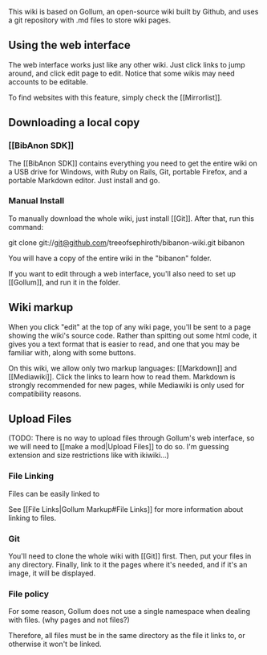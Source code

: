 This wiki is based on Gollum, an open-source wiki built by Github, and uses a git repository with .md files to store wiki pages.

## Using the web interface

The web interface works just like any other wiki. Just click links to jump around, and click edit page to edit. Notice that some wikis may need accounts to be editable.

To find websites with this feature, simply check the [[Mirrorlist]].

## Downloading a local copy

### [[BibAnon SDK]]

The [[BibAnon SDK]] contains everything you need to get the entire wiki on a USB drive for Windows, with Ruby on Rails, Git, portable Firefox, and a portable Markdown editor. Just install and go.

### Manual Install

To manually download the whole wiki, just install [[Git]]. After that, run this command:

  git clone git://git@github.com/treeofsephiroth/bibanon-wiki.git bibanon

You will have a copy of the entire wiki in the "bibanon" folder.

If you want to edit through a web interface, you'll also need to set up [[Gollum]], and run it in the folder.

## Wiki markup

When you click "edit" at the top of any wiki page, you'll be sent to a page showing the wiki's source code. Rather than spitting out some html code, it gives you a text format that is easier to read, and one that you may be familiar with, along with some buttons.

On this wiki, we allow only two markup languages: [[Markdown]] and [[Mediawiki]]. Click the links to learn how to read them. Markdown is strongly recommended for new pages, while Mediawiki is only used for compatibility reasons.

## Upload Files

(TODO: There is no way to upload files through Gollum's web interface, so we will need to [[make a mod|Upload Files]] to do so. I'm guessing extension and size restrictions like with ikiwiki...)

### File Linking

Files can be easily linked to 

See [[File Links|Gollum Markup#File Links]] for more information about linking to files.

### Git

You'll need to clone the whole wiki with [[Git]] first. Then, put your files in any directory. Finally, link to it the pages where it's needed, and if it's an image, it will be displayed.

### File policy

For some reason, Gollum does not use a single namespace when dealing with files. (why pages and not files?) 

Therefore, all files must be in the same directory as the file it links to, or otherwise it won't be linked.